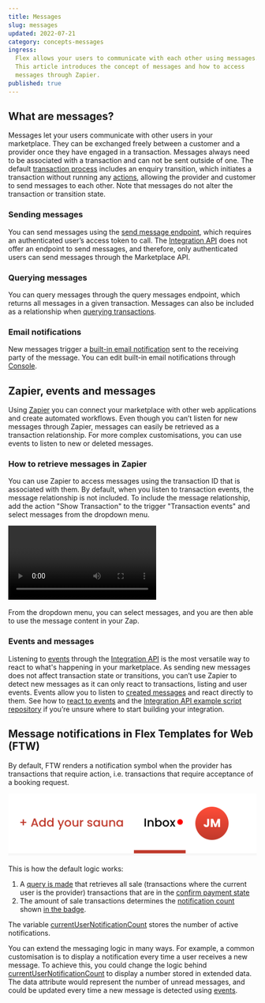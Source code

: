 ```yaml
---
title: Messages
slug: messages
updated: 2022-07-21
category: concepts-messages
ingress:
  Flex allows your users to communicate with each other using messages.
  This article introduces the concept of messages and how to access
  messages through Zapier.
published: true
---
```


## What are messages?

Messages let your users communicate with other users in your
marketplace. They can be exchanged freely between a customer and a
provider once they have engaged in a transaction. Messages always need
to be associated with a transaction and can not be sent outside of one.
The default
[transaction process](https://github.com/sharetribe/flex-example-processes/blob/master/flex-default-process/process.edn)
includes an enquiry transition, which initiates a transaction without
running any
[actions](https://www.sharetribe.com/docs/references/transaction-process-actions/#actions),
allowing the provider and customer to send messages to each other. Note
that messages do not alter the transaction or transition state.

### Sending messages

You can send messages using the
[send message endpoint](https://www.sharetribe.com/api-reference/marketplace.html#send-message),
which requires an authenticated user’s access token to call. The
[Integration API](https://www.sharetribe.com/docs/introduction/getting-started-with-integration-api/)
does not offer an endpoint to send messages, and therefore, only
authenticated users can send messages through the Marketplace API.

### Querying messages

You can query messages through the query messages endpoint, which
returns all messages in a given transaction. Messages can also be
included as a relationship when
[querying transactions](https://www.sharetribe.com/api-reference/marketplace.html#query-transactions).

### Email notifications

New messages trigger a
[built-in email notification](https://www.sharetribe.com/docs/concepts/email-notifications/)
sent to the receiving party of the message. You can edit built-in email
notifications through
[Console](https://flex-console.sharetribe.com/email-templates/new-message).

## Zapier, events and messages

Using
[Zapier](https://www.sharetribe.com/docs/how-to/set-up-and-use-zapier/)
you can connect your marketplace with other web applications and create
automated workflows. Even though you can’t listen for new messages
through Zapier, messages can easily be retrieved as a transaction
relationship. For more complex customisations, you can use events to
listen to new or deleted messages.

### How to retrieve messages in Zapier

You can use Zapier to access messages using the transaction ID that is
associated with them. By default, when you listen to transaction events,
the message relationship is not included. To include the message
relationship, add the action "Show Transaction" to the trigger
"Transaction events" and select messages from the dropdown menu.

<video>
    <source src='./zapier.mp4' type='video/mp4'>
    <source src='./zapier.webm' type='video/webm'>
    <source src='./zapier.ogv' type='video/ogg'>
</video>

From the dropdown menu, you can select messages, and you are then able
to use the message content in your Zap.

### Events and messages

Listening to
[events](https://www.sharetribe.com/docs/cookbook-events/reacting-to-events/)
through the
[Integration API](https://www.sharetribe.com/docs/introduction/getting-started-with-integration-api/)
is the most versatile way to react to what's happening in your
marketplace. As sending new messages does not affect transaction state
or transitions, you can’t use Zapier to detect new messages as it can
only react to transactions, listing and user events. Events allow you to
listen to
[created messages](https://www.sharetribe.com/docs/references/events/#supported-event-types)
and react directly to them. See how to
[react to events](https://www.sharetribe.com/docs/how-to/reacting-to-events/)
and the
[Integration API example script repository](https://github.com/sharetribe/flex-integration-api-examples)
if you’re unsure where to start building your integration.

## Message notifications in Flex Templates for Web (FTW)

By default, FTW renders a notification symbol when the provider has
transactions that require action, i.e. transactions that require
acceptance of a booking request.

![Notification symbol](notification.png 'Notification symbol')

This is how the default logic works:

1.  A
    [query is made](https://github.com/sharetribe/ftw-daily/blob/master/src/ducks/user.duck.js#L300)
    that retrieves all sale (transactions where the current user is the
    provider) transactions that are in the
    [confirm payment state](https://github.com/sharetribe/ftw-daily/blob/85e9291a3078c54d6531ad465276f03847882911/src/util/transaction.js#L214)
2.  The amount of sale transactions determines the
    [notification count](https://github.com/sharetribe/ftw-daily/blob/master/src/ducks/user.duck.js#L104)
    shown
    [in the badge](https://github.com/sharetribe/ftw-daily/blob/master/src/components/TopbarDesktop/TopbarDesktop.js#L55).

The variable
[currentUserNotificationCount](https://github.com/sharetribe/ftw-daily/blob/master/src/ducks/user.duck.js#L63)
stores the number of active notifications.

You can extend the messaging logic in many ways. For example, a common
customisation is to display a notification every time a user receives a
new message. To achieve this, you could change the logic behind
[currentUserNotificationCount](https://github.com/sharetribe/ftw-daily/blob/master/src/ducks/user.duck.js#L63)
to display a number stored in extended data. The data attribute would
represent the number of unread messages, and could be updated every time
a new message is detected using
[events](https://www.sharetribe.com/docs/cookbook-events/reacting-to-events/).
